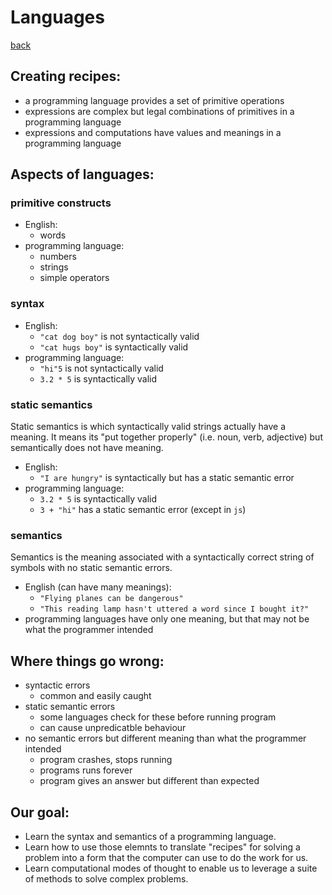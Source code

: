 # Languages
[back](./)

## Creating recipes:
- a programming language provides a set of primitive operations
- expressions are complex but legal combinations of primitives in a programming language
- expressions and computations have values and meanings in a programming language

## Aspects of languages:

### primitive constructs
- English:
	- words
- programming language:
	- numbers
	- strings
	- simple operators

### syntax
- English:
	- `"cat dog boy"` is not syntactically valid
	- `"cat hugs boy"` is syntactically valid
- programming language:
	- `"hi"5` is not syntactically valid
	- `3.2 * 5` is syntactically valid

### static semantics
Static semantics is which syntactically valid strings actually have a meaning. It means its "put together properly" (i.e. noun, verb, adjective) but semantically does not have meaning.

- English:
	- `"I are hungry"` is syntactically but has a static semantic error
- programming language:
	- `3.2 * 5` is syntactically valid
	- `3 + "hi"` has a static semantic error (except in `js`)

### semantics
Semantics is the meaning associated with a syntactically correct string of symbols with no static semantic errors.

- English (can have many meanings):
	- `"Flying planes can be dangerous"`
	- `"This reading lamp hasn't uttered a word since I bought it?"`
- programming languages have only one meaning, but that may not be what the programmer intended

## Where things go wrong:
- syntactic errors
	- common and easily caught
- static semantic errors
	- some languages check for these before running program
	- can cause unpredicatble behaviour
- no semantic errors but different meaning than what the programmer intended
	- program crashes, stops running
	- programs runs forever
	- program gives an answer but different than expected

## Our goal:
- Learn the syntax and semantics of a programming language.
- Learn how to use those elemnts to translate "recipes" for solving a problem into a form that the computer can use to do the work for us.
- Learn computational modes of thought to enable us to leverage a suite of methods to solve complex problems.